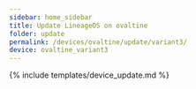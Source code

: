 ```yaml
---
sidebar: home_sidebar
title: Update LineageOS on ovaltine
folder: update
permalink: /devices/ovaltine/update/variant3/
device: ovaltine_variant3
---
```

{% include templates/device_update.md %}
